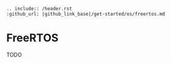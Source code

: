 ```eval_rst
.. include:: /header.rst
:github_url: |github_link_base|/get-started/os/freertos.md
```
# FreeRTOS

TODO